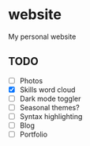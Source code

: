 # website
My personal website

## TODO
 - [ ] Photos
 - [x] Skills word cloud
 - [ ] Dark mode toggler
 - [ ] Seasonal themes?
 - [ ] Syntax highlighting
 - [ ] Blog
 - [ ] Portfolio